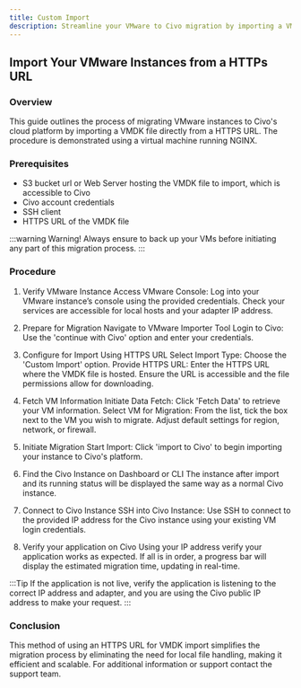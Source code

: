 ```yaml
---
title: Custom Import
description: Streamline your VMware to Civo migration by importing a VMDK file via a direct HTTP URL. Follow our easy guide to get started quickly and efficiently!
---
```


<head>
  <title>Import Your VMware Instances from a HTTPs URL | Civo Documentation</title>
</head>

## Import Your VMware Instances from a HTTPs URL

### Overview

This guide outlines the process of migrating VMware instances to Civo's cloud platform by importing a VMDK file directly from a HTTPS URL. The procedure is demonstrated using a virtual machine running NGINX.

### Prerequisites
  
- S3 bucket url or Web Server hosting the VMDK file to import, which is accessible to Civo
- Civo account credentials
- SSH client
- HTTPS URL of the VMDK file

:::warning
Warning! Always ensure to back up your VMs before initiating any part of this migration process.
:::

### Procedure

1. Verify VMware Instance
Access VMware Console: Log into your VMware instance’s console using the provided credentials.
Check your services are accessible for local hosts and your adapter IP address. 

2. Prepare for Migration
Navigate to VMware Importer Tool
Login to Civo: Use the 'continue with Civo' option and enter your credentials.
  
3. Configure for Import Using HTTPS URL
Select Import Type: Choose the 'Custom Import' option.
Provide HTTPS URL: Enter the HTTPS URL where the VMDK file is hosted. Ensure the URL is accessible and the file permissions allow for downloading.
  
4. Fetch VM Information
Initiate Data Fetch: Click 'Fetch Data' to retrieve your VM information.
Select VM for Migration: From the list, tick the box next to the VM you wish to migrate. Adjust default settings for region, network, or firewall.
  
5. Initiate Migration
Start Import: Click 'import to Civo' to begin importing your instance to Civo's platform.
  
6. Find the Civo Instance on Dashboard or CLI
The instance after import and its running status will be displayed the same way as a normal Civo instance.

7. Connect to Civo Instance
SSH into Civo Instance: Use SSH to connect to the provided IP address for the Civo instance using your existing VM login credentials.
  
8. Verify your application on Civo
Using your IP address verify your application works as expected. If all is in order, a progress bar will display the estimated migration time, updating in real-time.

:::Tip
If the application is not live, verify the application is listening to the correct IP address and adapter, and you are using the Civo public IP address to make your request. 
:::
  
### Conclusion
This method of using an HTTPS URL for VMDK import simplifies the migration process by eliminating the need for local file handling, making it efficient and scalable. For additional information or support contact the support team.



